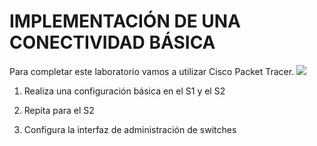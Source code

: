 # IMPLEMENTACIÓN DE UNA CONECTIVIDAD BÁSICA

Para completar este laboratorio vamos a utilizar Cisco Packet Tracer.
![](https://github.com/MeliQB/Comunicacion_datos_R_Melissa_Quispe/blob/adb9f58fa6c8681cc14e0e6cce6f61ad3cbd8ce3/Im%C3%A1genes/imagen_2024-05-11_041621785.png)

1. Realiza una configuración básica en el S1 y el S2

2. Repita para el S2

3. Configura la interfaz de administración de switches
